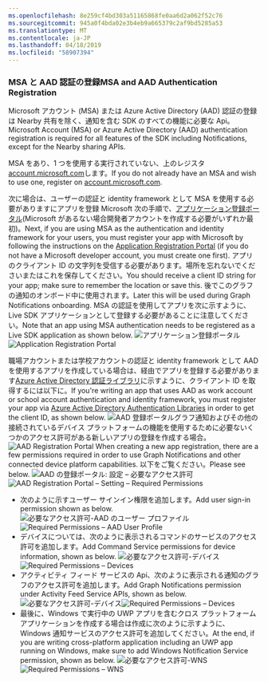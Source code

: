 ```yaml
---
ms.openlocfilehash: 8e259cf4bd303a51165868fe0aa6d2a062f52c76
ms.sourcegitcommit: 945a0f4bda02e3b4eb9a665379c2af9bd5285a53
ms.translationtype: MT
ms.contentlocale: ja-JP
ms.lasthandoff: 04/18/2019
ms.locfileid: "58907394"
---
```

### <a name="msa-and-aad-authentication-registration"></a><span data-ttu-id="bf5ee-101">MSA と AAD 認証の登録</span><span class="sxs-lookup"><span data-stu-id="bf5ee-101">MSA and AAD Authentication Registration</span></span>

<span data-ttu-id="bf5ee-102">Microsoft アカウント (MSA) または Azure Active Directory (AAD) 認証の登録は Nearby 共有を除く、通知を含む SDK のすべての機能に必要な Api。</span><span class="sxs-lookup"><span data-stu-id="bf5ee-102">Microsoft Account (MSA) or Azure Active Directory (AAD) authentication registration is required for all features of the SDK including Notifications, except for the Nearby sharing APIs.</span></span> 

<span data-ttu-id="bf5ee-103">MSA をあり、1 つを使用する実行されていない、上のレジスタ[account.microsoft.com](https://account.microsoft.com/account)します。</span><span class="sxs-lookup"><span data-stu-id="bf5ee-103">If you do not already have an MSA and wish to use one, register on [account.microsoft.com](https://account.microsoft.com/account).</span></span>

<span data-ttu-id="bf5ee-104">次に場合は、ユーザーの認証と identity framework として MSA を使用する必要がありますにアプリを登録 Microsoft 次の手順で、[アプリケーション登録ポータル](https://apps.dev.microsoft.com/)(Microsoft があるない場合開発者アカウントを作成する必要がいずれか最初)。</span><span class="sxs-lookup"><span data-stu-id="bf5ee-104">Next, if you are using MSA as the authentication and identity framework for your users, you must register your app with Microsoft by following the instructions on the [Application Registration Portal](https://apps.dev.microsoft.com/) (if you do not have a Microsoft developer account, you must create one first).</span></span> <span data-ttu-id="bf5ee-105">アプリのクライアント ID の文字列を受信する必要があります。場所を忘れないでくださいまたはこれを保存してください。</span><span class="sxs-lookup"><span data-stu-id="bf5ee-105">You should receive a client ID string for your app; make sure to remember the location or save this.</span></span> <span data-ttu-id="bf5ee-106">後でこのグラフの通知のオンボード中に使用されます。</span><span class="sxs-lookup"><span data-stu-id="bf5ee-106">Later this will be used during Graph Notifications onboarding.</span></span> <span data-ttu-id="bf5ee-107">MSA の認証を使用してアプリを次に示すように、Live SDK アプリケーションとして登録する必要があることに注意してください。</span><span class="sxs-lookup"><span data-stu-id="bf5ee-107">Note that an app using MSA authentication needs to be registered as a Live SDK application as shown below.</span></span>
<span data-ttu-id="bf5ee-108">![アプリケーション登録ポータル](../../notifications/media/msa_app_registration/app_registration_portal.png)</span><span class="sxs-lookup"><span data-stu-id="bf5ee-108">![Application Registration Portal](../../notifications/media/msa_app_registration/app_registration_portal.png)</span></span>

<span data-ttu-id="bf5ee-109">職場アカウントまたは学校アカウントの認証と identity framework として AAD を使用するアプリを作成している場合は、経由でアプリを登録する必要があります[Azure Active Directory 認証ライブラリ](https://docs.microsoft.com/azure/active-directory/develop/active-directory-authentication-libraries)に示すように、クライアント ID を取得するには以下に。</span><span class="sxs-lookup"><span data-stu-id="bf5ee-109">If you're writing an app that uses AAD as work account or school account authentication and identity framework, you must register your app via [Azure Active Directory Authentication Libraries](https://docs.microsoft.com/azure/active-directory/develop/active-directory-authentication-libraries) in order to get the client ID, as shown below.</span></span> 
 <span data-ttu-id="bf5ee-110">![AAD 登録ポータル](../../notifications/media/aad_registration_portal/aad_registration_portal.png)グラフ通知およびその他の接続されているデバイス プラットフォームの機能を使用するために必要ないくつかのアクセス許可がある新しいアプリの登録を作成する場合。</span><span class="sxs-lookup"><span data-stu-id="bf5ee-110">![AAD Registration Portal](../../notifications/media/aad_registration_portal/aad_registration_portal.png) When creating a new app registration, there are a few permissions required in order to use Graph Notifications and other connected device platform capabilities.</span></span> <span data-ttu-id="bf5ee-111">以下をご覧ください。</span><span class="sxs-lookup"><span data-stu-id="bf5ee-111">Please see below.</span></span> 
<span data-ttu-id="bf5ee-112">![AAD の登録ポータル: 設定 – 必要なアクセス許可](../../notifications/media/aad_registration_portal/aad_registration_portal_permissions.png)</span><span class="sxs-lookup"><span data-stu-id="bf5ee-112">![AAD Registration Portal – Setting – Required Permissions](../../notifications/media/aad_registration_portal/aad_registration_portal_permissions.png)</span></span>
* <span data-ttu-id="bf5ee-113">次のように示すユーザー サインイン権限を追加します。</span><span class="sxs-lookup"><span data-stu-id="bf5ee-113">Add user sign-in permission shown as below.</span></span>
<span data-ttu-id="bf5ee-114">![必要なアクセス許可-AAD のユーザー プロファイル](../../notifications/media/aad_registration_portal/permissions_1_user.png)</span><span class="sxs-lookup"><span data-stu-id="bf5ee-114">![Required Permissions – AAD User Profile](../../notifications/media/aad_registration_portal/permissions_1_user.png)</span></span>
* <span data-ttu-id="bf5ee-115">デバイスについては、次のように表示されるコマンドのサービスのアクセス許可を追加します。</span><span class="sxs-lookup"><span data-stu-id="bf5ee-115">Add Command Service permissions for device information, shown as below.</span></span>
<span data-ttu-id="bf5ee-116">![必要なアクセス許可-デバイス](../../notifications/media/aad_registration_portal/permissions_2_devices.png)</span><span class="sxs-lookup"><span data-stu-id="bf5ee-116">![Required Permissions – Devices](../../notifications/media/aad_registration_portal/permissions_2_devices.png)</span></span>
* <span data-ttu-id="bf5ee-117">アクティビティ フィード サービスの Api、次のように表示される通知のグラフのアクセス許可を追加します。</span><span class="sxs-lookup"><span data-stu-id="bf5ee-117">Add Graph Notifications permission under Activity Feed Service APIs, shown as below.</span></span>
<span data-ttu-id="bf5ee-118">![必要なアクセス許可-デバイス](../../notifications/media/aad_registration_portal/permissions_3_graph_notifications.png)</span><span class="sxs-lookup"><span data-stu-id="bf5ee-118">![Required Permissions – Devices](../../notifications/media/aad_registration_portal/permissions_3_graph_notifications.png)</span></span>
* <span data-ttu-id="bf5ee-119">最後に、Windows で実行中の UWP アプリを含むクロス プラットフォーム アプリケーションを作成する場合は作成に次のように示すように、Windows 通知サービスのアクセス許可を追加してください。</span><span class="sxs-lookup"><span data-stu-id="bf5ee-119">At the end, if you are writing cross-platform application including an UWP app running on Windows, make sure to add Windows Notification Service permission, shown as below.</span></span> 
<span data-ttu-id="bf5ee-120">![必要なアクセス許可-WNS](../../notifications/media/aad_registration_portal/permissions_4_wns_push.png)</span><span class="sxs-lookup"><span data-stu-id="bf5ee-120">![Required Permissions – WNS](../../notifications/media/aad_registration_portal/permissions_4_wns_push.png)</span></span>
